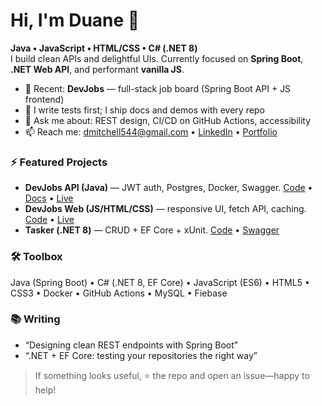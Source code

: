 # Hi, I'm Duane 👋

**Java • JavaScript • HTML/CSS • C# (.NET 8)**  
I build clean APIs and delightful UIs. Currently focused on **Spring Boot**, **.NET Web API**, and performant **vanilla JS**.

- 🔭 Recent: **DevJobs** — full-stack job board (Spring Boot API + JS frontend)
- 🧪 I write tests first; I ship docs and demos with every repo
- 💬 Ask me about: REST design, CI/CD on GitHub Actions, accessibility
- 📫 Reach me: <dmitchell544@gmail.com> • [LinkedIn](www.linkedin.com/in/duanemitchell1984) • [Portfolio](https://nimble-babka-52d07d.netlify.app)

### ⚡ Featured Projects
- **DevJobs API (Java)** — JWT auth, Postgres, Docker, Swagger. [Code](#) • [Docs](#) • [Live](#)
- **DevJobs Web (JS/HTML/CSS)** — responsive UI, fetch API, caching. [Code](#) • [Live](#)
- **Tasker (.NET 8)** — CRUD + EF Core + xUnit. [Code](#) • [Swagger](#)

### 🛠️ Toolbox
Java (Spring Boot) • C# (.NET 8, EF Core) • JavaScript (ES6) • HTML5 • CSS3 • Docker • GitHub Actions • MySQL • Fiebase

### 📚 Writing
- “Designing clean REST endpoints with Spring Boot” 
- “.NET + EF Core: testing your repositories the right way”

> If something looks useful, ⭐ the repo and open an issue—happy to help!
